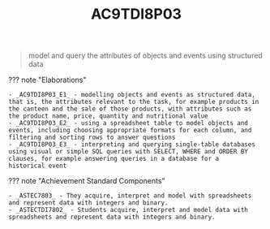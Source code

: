 ﻿---
backlinks:
- title: Learning Areas
  url: /sense/Teaching/Curriculum/v9/v9-learning-areas.html
tags: australian-curriculum
title: AC9TDI8P03
type: note
---
> model and query the attributes of objects and events using structured data

??? note "Elaborations"

	- _AC9TDI8P03_E1_ - modelling objects and events as structured data, that is, the attributes relevant to the task, for example products in the canteen and the sale of those products, with attributes such as the product name, price, quantity and nutritional value
	- _AC9TDI8P03_E2_ - using a spreadsheet table to model objects and events, including choosing appropriate formats for each column, and filtering and sorting rows to answer questions
	- _AC9TDI8P03_E3_ - interpreting and querying single-table databases using visual or simple SQL queries with SELECT, WHERE and ORDER BY clauses, for example answering queries in a database for a historical event
??? note "Achievement Standard Components"

	- _ASTEC7803_ - They acquire, interpret and model with spreadsheets and represent data with integers and binary.
	- _ASTECTDI7802_ - Students acquire, interpret and model data with spreadsheets and represent data with integers and binary.